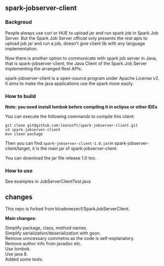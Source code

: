 ## spark-jobserver-client
### Backgroud
People always use curl or HUE to upload jar and run spark job in Spark Job Server.
But the Spark Job Server official only presents the rest apis to upload job jar and 
run a job, doesn't give client lib with any language implementation.

Now there is another option to communicate with spark job server in Java, that is spark-jobserver-client, the Java Client of the Spark Job Server implementing the arranged Rest APIs.

spark-jobserver-client is a open-source program under Apache License v2. It aims to make the java applications use the spark more easily.

### How to build

**Note: you need install lombok before compiling it in eclipse or other IDEs**

You can execute the following commands to compile this client:
```shell
git clone git@github.com:leonsoft/spark-jobserver-client.git
cd spark-jobserver-client
mvn clean package
```
Then you can find `spark-jobserver-client-1.0.jar`in spark-jobserver-client/target, it is the main jar of spark-jobserver-client. 

You can download the jar file release 1.0 too.

### How to use
See examples in JobServerClientTest.java

## changes
This repo is forked from bluebreezecf/SparkJobServerClient.  

**Main changes:**  

Simplify package, class, method names.  
Simplify serialization/deserialization with gson.  
Remove unncessary commetns as the code is self-explanatory.  
Remove author info from javadoc etc.  
Use lombok.  
Use java 8.  
Added some tests.     


